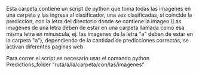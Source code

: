 Esta carpeta contiene un script de python que toma todas las imagenes en una carpeta y las ingresa al clasificador, una vez clasificadas, si coincide la prediccion, con la letra del directorio donde se contiene la imagen (Las imagenes de una letra deben de estar en una carpeta llamada como esa misma letra en minuscula, ej. las imagenes de la letra "a" deben de estar en la carpeta "a"), dependiendo de la cantidad de predicciones correctas, se activan diferentes paginas web

Para correr el script es necesario usar el comando python Predictions_folder "ruta/a/la/carpeta/con/las/imagenes" 
